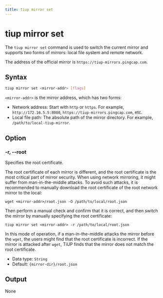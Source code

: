 ```yaml
---
title: tiup mirror set
---
```


# tiup mirror set

The `tiup mirror set` command is used to switch the current mirror and supports two forms of mirrors: local file system and remote network.

The address of the official mirror is `https://tiup-mirrors.pingcap.com`.

## Syntax

```sh
tiup mirror set <mirror-addr> [flags]
```

`<mirror-addr>` is the mirror address, which has two forms:

- Network address: Start with `http` or `https`. For example, `http://172.16.5.5:8080`, `https://tiup-mirrors.pingcap.com`, etc.
- Local file path: The absolute path of the mirror directory. For example, `/path/to/local-tiup-mirror`.

## Option

### -r, --root

Specifies the root certificate.

The root certificate of each mirror is different, and the root certificate is the most critical part of mirror security. When using network mirroring, it might suffer from man-in-the-middle attacks. To avoid such attacks, it is recommended to manually download the root certificate of the root network mirror to the local:

```
wget <mirror-addr>/root.json -O /path/to/local/root.json
```

Then perform a manual check and confirm that it is correct, and then switch the mirror by manually specifying the root certificate:

```
tiup mirror set <mirror-addr> -r /path/to/local/root.json
```

In this mode of operation, if a man-in-the-middle attacks the mirror before the `wget`, the users might find that the root certificate is incorrect. If the mirror is attacked after `wget`, TiUP finds that the mirror does not match the root certificate.

- Data type: `String`
- Default: `{mirror-dir}/root.json`

## Output

None
